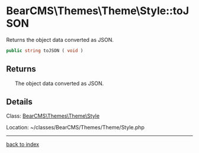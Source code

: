 # BearCMS\Themes\Theme\Style::toJSON

Returns the object data converted as JSON.

```php
public string toJSON ( void )
```

## Returns

&nbsp;&nbsp;&nbsp;&nbsp;&nbsp;&nbsp;The object data converted as JSON.

## Details

Class: [BearCMS\Themes\Theme\Style](bearcms.themes.theme.style.class.md)

Location: ~/classes/BearCMS/Themes/Theme/Style.php

---

[back to index](index.md)

